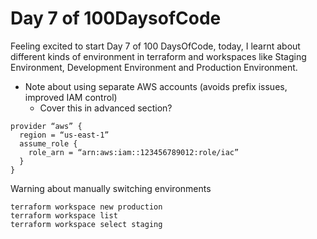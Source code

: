 # Day 7 of 100DaysofCode

Feeling excited to start Day 7 of 100 DaysOfCode, today, I learnt about different kinds of environment in terraform and workspaces like Staging Environment, Development Environment and Production Environment.

- Note about using separate AWS accounts (avoids prefix issues, improved IAM control)
  - Cover this in advanced section?
  
```
provider “aws” {
  region = “us-east-1”
  assume_role {
    role_arn = “arn:aws:iam::123456789012:role/iac”
  }
}
```

Warning about manually switching environments
```
terraform workspace new production
terraform workspace list
terraform workspace select staging
```


